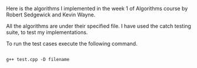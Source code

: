 Here is the algorithms I implemented in the week 1 of Algorithms course by Robert Sedgewick and Kevin Wayne.

All the algorithms are under their specified file. I have used the catch testing suite, to test my implementations.

To run the test cases execute the following command.

```

g++ test.cpp -D filename

```
